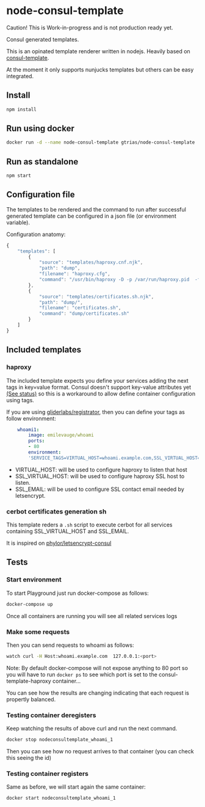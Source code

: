 # node-consul-template

Caution! This is Work-in-progress and is not production ready yet.

Consul generated templates.

This is an opinated template renderer written in nodejs. Heavily based on [consul-template](https://github.com/hashicorp/consul-template).

At the moment it only supports nunjucks templates but others can be easy integrated.

## Install

```bash
npm install
```

## Run using docker

```bash
docker run -d --name node-consul-template gtrias/node-consul-template
```

## Run as standalone

```bash
npm start
```

## Configuration file

The templates to be rendered and the command to run after successful generated template can be configured in a json file (or environment variable).

Configuration anatomy:

```javascript
{
    "templates": [
        {
            "source": "templates/haproxy.cnf.njk",                                                 // Nunjunks template
            "path": "dump",                                                                        // Path where the generated template will be rendered
            "filename": "haproxy.cfg",                                                             // Filename for generated template
            "command": "/usr/bin/haproxy -D -p /var/run/haproxy.pid  -f /etc/haproxy/haproxy.cfg " // Command to run after configuration generation
        },
        {
            "source": "templates/certificates.sh.njk",
            "path": "dump/",
            "filename": "certificates.sh",
            "command": "dump/certificates.sh"
        }
    ]
}
```

## Included templates

### haproxy

The included template expects you define your services adding the next tags in key=value format.
Consul doesn't support key-value attributes yet [(See status)](https://github.com/hashicorp/consul/issues/1107) so this is a workaround to allow define container configuration
using tags.

If you are using [gliderlabs/registrator](https://github.com/gliderlabs/registrator), then you can define your
tags as follow environment:

```yml
    whoami1:
        image: emilevauge/whoami
        ports:
        - 80
        environment:
        'SERVICE_TAGS=VIRTUAL_HOST=whoami.example.com,SSL_VIRTUAL_HOST=example.com,SSL_EMAIL=info@example.com'
```

- VIRTUAL_HOST: will be used to configure haproxy to listen that host
- SSL_VIRTUAL_HOST: will be used to configure haproxy SSL host to listen.
- SSL_EMAIL: will be used to configure SSL contact email needed by letsencrypt.

### cerbot certificates generation sh

This template reders a `.sh` script to execute cerbot for all services containing SSL_VIRTUAL_HOST and SSL_EMAIL.

It is inspired on [phylor/letsencrypt-consul](https://github.com/phylor/letsencrypt-consul)


## Tests

### Start environment

To start Playground just run docker-compose as follows:

```bash
docker-compose up
```
Once all containers are running you will see all related services logs

### Make some requests

Then you can send requests to whoami as follows:

```bash
watch curl -H Host:whoami.example.com  127.0.0.1:<port>
```

Note: By default docker-compose will not expose anything to 80 port so you will have to run `docker ps` to see which port is set to the consul-template-haproxy container...

You can see how the results are changing indicating that each request is propertly balanced.

### Testing container deregisters

Keep watching the results of above curl and run the next command.

```bash
docker stop nodeconsultemplate_whoami_1
```
Then you can see how no request arrives to that container (you can check this seeing the id)

### Testing container registers

Same as before, we will start again the same container:

```bash
docker start nodeconsultemplate_whoami_1
```
